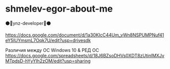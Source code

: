 # shmelev-egor-about-me

⚫🔲ynz-developer🔲⚫

https://docs.google.com/document/d/1a30KIcC44Um_vWn8NSPUMPNuf41eY5IUYmsmL7Oqk7U/edit?usp=drivesdk

Различия между ОС Windows 10 & РЕД ОС
https://docs.google.com/spreadsheets/d/18J6BZsoDHVs0XDT8zUtinlMXJvMTpdsD-hYyYIh2zOM/edit?usp=sharing
